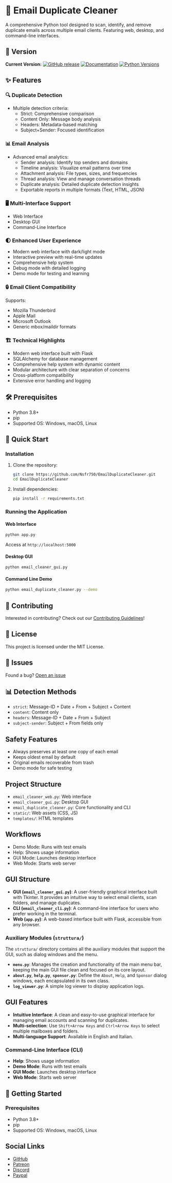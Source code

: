 # 📧 Email Duplicate Cleaner

A comprehensive Python tool designed to scan, identify, and remove duplicate emails across multiple email clients. Featuring web, desktop, and command-line interfaces.

## 🚀 Version

**Current Version:**
[![GitHub release](https://img.shields.io/badge/release-v2.5.0-green)](https://github.com/Nsfr750/EmailDuplicateCleaner)
[![Documentation](https://img.shields.io/badge/docs-available-brightgreen)](https://github.com/Nsfr750/EmailDuplicateCleaner/blob/master/README.md)
[![Python Versions](https://img.shields.io/badge/python-3.8%20|%203.9%20|%203.10%20|%203.11%20|%203.12-blue)](https://www.python.org/)

## ✨ Features

### 🔍 Duplicate Detection

- Multiple detection criteria:
  - Strict: Comprehensive comparison
  - Content Only: Message body analysis
  - Headers: Metadata-based matching
  - Subject+Sender: Focused identification

### 📊 Email Analysis

- Advanced email analytics:
  - Sender analysis: Identify top senders and domains
  - Timeline analysis: Visualize email patterns over time
  - Attachment analysis: File types, sizes, and frequencies
  - Thread analysis: View and manage conversation threads
  - Duplicate analysis: Detailed duplicate detection insights
  - Exportable reports in multiple formats (Text, HTML, JSON)

### 🖥️ Multi-Interface Support

- Web Interface
- Desktop GUI
- Command-Line Interface

### 🌓 Enhanced User Experience

- Modern web interface with dark/light mode
- Interactive preview with real-time updates
- Comprehensive help system
- Debug mode with detailed logging
- Demo mode for testing and learning

### 🔒 Email Client Compatibility

Supports:

- Mozilla Thunderbird
- Apple Mail
- Microsoft Outlook
- Generic mbox/maildir formats

### 🏗️ Technical Highlights

- Modern web interface built with Flask
- SQLAlchemy for database management
- Comprehensive help system with dynamic content
- Modular architecture with clear separation of concerns
- Cross-platform compatibility
- Extensive error handling and logging

## 🛠️ Prerequisites

- Python 3.8+
- pip
- Supported OS: Windows, macOS, Linux

## 🚀 Quick Start

### Installation

1.  Clone the repository:

    ```bash
    git clone https://github.com/Nsfr750/EmailDuplicateCleaner.git
    cd EmailDuplicateCleaner
    ```

2.  Install dependencies:

    ```bash
    pip install -r requirements.txt
    ```

### Running the Application

#### Web Interface

```bash
python app.py
```

Access at `http://localhost:5000`

#### Desktop GUI

```bash
python email_cleaner_gui.py
```

#### Command Line Demo

```bash
python email_duplicate_cleaner.py --demo
```

## 🤝 Contributing

Interested in contributing? Check out our [Contributing Guidelines](CONTRIBUTING.md)!

## 📄 License

This project is licensed under the MIT License.

## 🐛 Issues

Found a bug? [Open an issue](https://github.com/Nsfr750/EmailDuplicateCleaner/issues)

## 📊 Detection Methods

- `strict`: Message-ID + Date + From + Subject + Content
- `content`: Content only
- `headers`: Message-ID + Date + From + Subject
- `subject-sender`: Subject + From fields only

## Safety Features

- Always preserves at least one copy of each email
- Keeps oldest email by default
- Original emails recoverable from trash
- Demo mode for safe testing

## Project Structure

- `email_cleaner_web.py`: Web interface
- `email_cleaner_gui.py`: Desktop GUI
- `email_duplicate_cleaner.py`: Core functionality and CLI
- `static/`: Web assets (CSS, JS)
- `templates/`: HTML templates

## Workflows

- Demo Mode: Runs with test emails
- Help: Shows usage information
- GUI Mode: Launches desktop interface
- Web Mode: Starts web server

## GUI Structure

- **GUI (`email_cleaner_gui.py`)**: A user-friendly graphical interface built with Tkinter. It provides an intuitive way to select email clients, scan folders, and manage duplicates.
- **CLI (`email_cleaner_cli.py`)**: A command-line interface for users who prefer working in the terminal.
- **Web (`app.py`)**: A web-based interface built with Flask, accessible from any browser.

### Auxiliary Modules (`struttura/`)

The `struttura/` directory contains all the auxiliary modules that support the GUI, such as dialog windows and the menu.

- **`menu.py`**: Manages the creation and functionality of the main menu bar, keeping the main GUI file clean and focused on its core layout.
- **`about.py`**, **`help.py`**, **`sponsor.py`**: Define the `About`, `Help`, and `Sponsor` dialog windows, each encapsulated in its own class.
- **`log_viewer.py`**: A simple log viewer to display application logs.

## GUI Features

- **Intuitive Interface**: A clean and easy-to-use graphical interface for managing email accounts and scanning for duplicates.
- **Multi-selection**: Use `Shift+Arrow Keys` and `Ctrl+Arrow Keys` to select multiple mailboxes and folders.
- **Multi-language Support**: Available in English and Italian.

### Command-Line Interface (CLI)

- **Help**: Shows usage information
- **Demo Mode**: Runs with test emails
- **GUI Mode**: Launches desktop interface
- **Web Mode**: Starts web server

## 🚀 Getting Started

### Prerequisites

- Python 3.8+
- pip
- Supported OS: Windows, macOS, Linux

## Social Links

- [GitHub](https://github.com/sponsors/Nsfr750)
- [Patreon](https://www.patreon.com/Nsfr750)
- [Discord](https://discord.gg/BvvkUEP9)
- [Paypal](https://paypal.me/3dmega)
